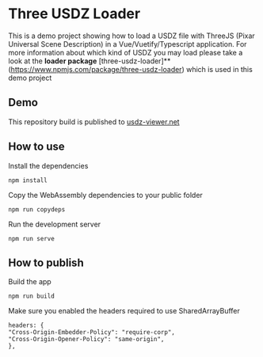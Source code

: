 # Three USDZ Loader

This is a demo project showing how to load a USDZ file with ThreeJS (Pixar Universal Scene Description) in a Vue/Vuetify/Typescript application. For more information about which kind of USDZ you may load please take a look at the **loader package** [three-usdz-loader]**(https://www.npmjs.com/package/three-usdz-loader) which is used in this demo project

## Demo
This repository build is published to [usdz-viewer.net](https://www.usdz-viewer.net)

## How to use
Install the dependencies
```
npm install
```

Copy the WebAssembly dependencies to your public folder
```
npm run copydeps
```

Run the development server
```
npm run serve
```

## How to publish
Build the app
```
npm run build
```
Make sure you enabled the headers required to use SharedArrayBuffer
```
headers: {
"Cross-Origin-Embedder-Policy": "require-corp",
"Cross-Origin-Opener-Policy": "same-origin",
},
```